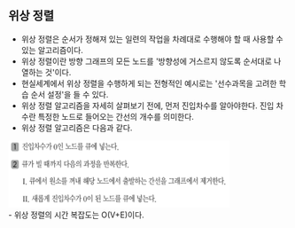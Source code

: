 ## 위상 정렬
- 위상 정렬은 순서가 정해져 있는 일련의 작업을 차례대로 수행해야 할 때 사용할 수 있는 알고리즘이다.
- 위상 정렬이란 방향 그래프의 모든 노드를 '방향성에 거스르지 않도록 순서대로 나열하는 것'이다.
- 현실세계에서 위상 정렬을 수행하게 되는 전형적인 예시로는 '선수과목을 고려한 학습 순서 설정'을 들 수 있다.
- 위상 정렬 알고리즘을 자세히 살펴보기 전에, 먼저 진입차수를 알아야한다. 진입 차수란 특정한 노드로 들어오는 간선의 개수를 의미한다.
- 위상 정렬 알고리즘은 다음과 같다.
<div>
    <img src="image1.PNG" width="400" height="120">
</div>
- 위상 정렬의 시간 복잡도는 O(V+E)이다.
